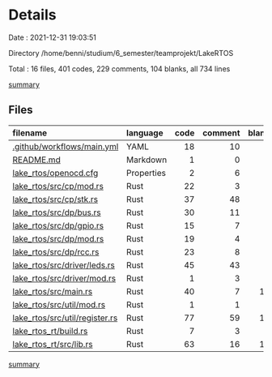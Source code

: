 # Details

Date : 2021-12-31 19:03:51

Directory /home/benni/studium/6_semester/teamprojekt/LakeRTOS

Total : 16 files,  401 codes, 229 comments, 104 blanks, all 734 lines

[summary](results.md)

## Files
| filename | language | code | comment | blank | total |
| :--- | :--- | ---: | ---: | ---: | ---: |
| [.github/workflows/main.yml](/.github/workflows/main.yml) | YAML | 18 | 10 | 5 | 33 |
| [README.md](/README.md) | Markdown | 1 | 0 | 0 | 1 |
| [lake_rtos/openocd.cfg](/lake_rtos/openocd.cfg) | Properties | 2 | 6 | 4 | 12 |
| [lake_rtos/src/cp/mod.rs](/lake_rtos/src/cp/mod.rs) | Rust | 22 | 3 | 8 | 33 |
| [lake_rtos/src/cp/stk.rs](/lake_rtos/src/cp/stk.rs) | Rust | 37 | 48 | 9 | 94 |
| [lake_rtos/src/dp/bus.rs](/lake_rtos/src/dp/bus.rs) | Rust | 30 | 11 | 7 | 48 |
| [lake_rtos/src/dp/gpio.rs](/lake_rtos/src/dp/gpio.rs) | Rust | 15 | 7 | 3 | 25 |
| [lake_rtos/src/dp/mod.rs](/lake_rtos/src/dp/mod.rs) | Rust | 19 | 4 | 7 | 30 |
| [lake_rtos/src/dp/rcc.rs](/lake_rtos/src/dp/rcc.rs) | Rust | 23 | 8 | 3 | 34 |
| [lake_rtos/src/driver/leds.rs](/lake_rtos/src/driver/leds.rs) | Rust | 45 | 43 | 8 | 96 |
| [lake_rtos/src/driver/mod.rs](/lake_rtos/src/driver/mod.rs) | Rust | 1 | 3 | 2 | 6 |
| [lake_rtos/src/main.rs](/lake_rtos/src/main.rs) | Rust | 40 | 7 | 13 | 60 |
| [lake_rtos/src/util/mod.rs](/lake_rtos/src/util/mod.rs) | Rust | 1 | 1 | 2 | 4 |
| [lake_rtos/src/util/register.rs](/lake_rtos/src/util/register.rs) | Rust | 77 | 59 | 12 | 148 |
| [lake_rtos_rt/build.rs](/lake_rtos_rt/build.rs) | Rust | 7 | 3 | 5 | 15 |
| [lake_rtos_rt/src/lib.rs](/lake_rtos_rt/src/lib.rs) | Rust | 63 | 16 | 16 | 95 |

[summary](results.md)